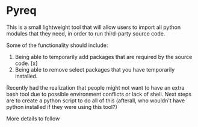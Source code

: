Pyreq
=====

This is a small lightweight tool that will allow users to import all python modules that they need, in order to run third-party source code. 

Some of the functionality should include:

1. Being able to temporarily add packages that are required by the source code. [x]
2. Being able to remove select packages that you have temporarily installed.


Recently had the realization that people might not want to have an extra bash tool due to possible environment conflicts or lack of shell. Next steps are to create a python script to do all of this (afterall, who wouldn't have python installed if they were using this tool?)


More details to follow
